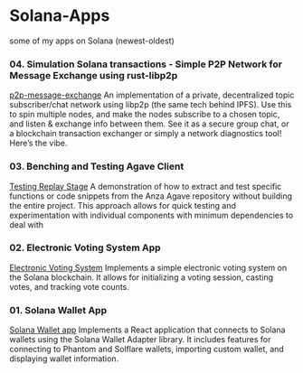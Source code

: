 # Solana-Apps

some of my apps on Solana (newest-oldest)

### 04. Simulation Solana transactions - Simple P2P Network for Message Exchange using rust-libp2p
[p2p-message-exchange](https://github.com/farawaystar/p2p-message-exchange) An implementation of a private, decentralized topic subscriber/chat network using libp2p (the same tech behind IPFS). Use this to spin multiple nodes, and make the nodes subscribe to a chosen topic, and listen & exchange info between them. See it as a secure group chat, or a blockchain transaction exchanger or simply a network diagnostics tool! Here’s the vibe.

### 03. Benching and Testing Agave Client
[Testing Replay Stage](https://github.com/farawaystar/solana_replay_stage) A demonstration of how to extract and test specific functions or code snippets from the Anza Agave repository without building the entire project. This approach allows for quick testing and experimentation with individual components with minimum dependencies to deal with

### 02. Electronic Voting System App
[Electronic Voting System](https://github.com/farawaystar/electronic_voting_system) Implements a simple electronic voting system on the Solana blockchain. It allows for initializing a voting session, casting votes, and tracking vote counts.

### 01. Solana Wallet App
[Solana Wallet app](https://github.com/farawaystar/Solana-wallet-app) Implements a React application that connects to Solana wallets using the Solana Wallet Adapter library. It includes features for connecting to Phantom and Solflare wallets, importing custom wallet, and displaying wallet information.
